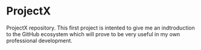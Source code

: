 # ProjectX
ProjectX repository.
This first project is intented to give me an indtroduction to the GitHub ecosystem which will prove to be very useful in my own professional development.

